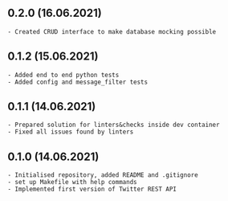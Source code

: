 <!---
#######################################
## Twitter REST API
##
## Format: markdown (md)
## Latest versions should be placed as first
##
## Notation: 00.01.02
##      - 00: stable released version
##      - 01: new features
##      - 02: bug fixes and small changes
##
## Updating schema (mandatory):
##      <empty_line>
##      <version> (dd/mm/rrrr)
##      ----------------------
##      * <item>
##      * <item>
##      <empty_line>
##
## Useful tutorial: https://en.support.wordpress.com/markdown-quick-reference/
##
#######################################
-->
0.2.0 (16.06.2021)
---------------------
    - Created CRUD interface to make database mocking possible
  
0.1.2 (15.06.2021)
---------------------
    - Added end to end python tests
    - Added config and message_filter tests

0.1.1 (14.06.2021)
---------------------
    - Prepared solution for linters&checks inside dev container
    - Fixed all issues found by linters

0.1.0 (14.06.2021)
---------------------
    - Initialised repository, added README and .gitignore
    - set up Makefile with help commands
    - Implemented first version of Twitter REST API
